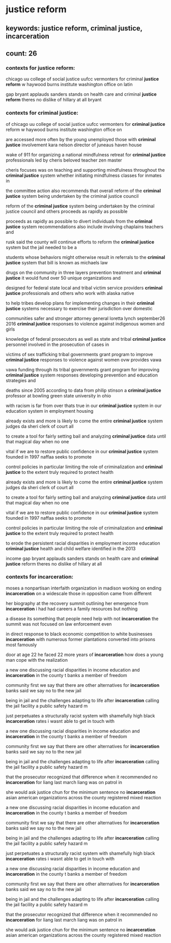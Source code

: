 # justice reform

## keywords: justice reform, criminal justice, incarceration

## count: 26

### contexts for justice reform:
chicago uu college of social justice uufcc vermonters for criminal **justice reform** w haywood burns institute washington office on latin

gap bryant applauds sanders stands on health care and criminal **justice reform** theres no dislike of hillary at all bryant


### contexts for criminal justice:
of chicago uu college of social justice uufcc vermonters for **criminal justice** reform w haywood burns institute washington office on

are accessed more often by the young unemployed those with **criminal justice** involvement kara nelson director of juneaus haven house

wake of 911 for organizing a national mindfulness retreat for **criminal justice** professionals led by cheris beloved teacher zen master

cheris focuses was on teaching and supporting mindfulness throughout the **criminal justice** system whether initiating mindfulness classes for inmates in

the committee action also recommends that overall reform of the **criminal justice** system being undertaken by the criminal justice council

reform of the **criminal justice** system being undertaken by the criminal justice council and others proceeds as rapidly as possible

proceeds as rapidly as possible to divert individuals from the **criminal justice** system recommendations also include involving chaplains teachers and

rusk said the county will continue efforts to reform the **criminal justice** system but the jail needed to be a

students whose behaviors might otherwise result in referrals to the **criminal justice** system that bill is known as michaels law

drugs on the community in three layers prevention treatment and **criminal justice** it would fund over 50 unique organizations and

designed for federal state local and tribal victim service providers **criminal justice** professionals and others who work with alaska native

to help tribes develop plans for implementing changes in their **criminal justice** systems necessary to exercise their jurisdiction over domestic

communities safer and stronger attorney general loretta lynch september26 2016 **criminal justice** responses to violence against indigenous women and girls

knowledge of federal prosecutors as well as state and tribal **criminal justice** personnel involved in the prosecution of cases in

victims of sex trafficking tribal governments grant program to improve **criminal justice** responses to violence against women ovw provides vawa

vawa funding through its tribal governments grant program for improving **criminal justice** system responses developing prevention and education strategies and

deaths since 2005 according to data from philip stinson a **criminal justice** professor at bowling green state university in ohio

with racism is far from over thats true in our **criminal justice** system in our education system in employment housing

already exists and more is likely to come the entire **criminal justice** system judges da sheri clerk of court all

to create a tool for fairly setting bail and analyzing **criminal justice** data until that magical day when no one

vital if we are to restore public confidence in our **criminal justice** system founded in 1997 naffaa seeks to promote

control policies in particular limiting the role of criminalization and **criminal justice** to the extent truly required to protect health

already exists and more is likely to come the entire **criminal justice** system judges da sheri clerk of court all

to create a tool for fairly setting bail and analyzing **criminal justice** data until that magical day when no one

vital if we are to restore public confidence in our **criminal justice** system founded in 1997 naffaa seeks to promote

control policies in particular limiting the role of criminalization and **criminal justice** to the extent truly required to protect health

to erode the persistent racial disparities in employment income education **criminal justice** health and child welfare identified in the 2013

income gap bryant applauds sanders stands on health care and **criminal justice** reform theres no dislike of hillary at all


### contexts for incarceration:
moses a nonpartisan interfaith organization in madison working on ending **incarceration** on a widescale those in opposition came from different

her biography at the recovery summit outlining her emergence from **incarceration** i had had careers a family resources but nothing

a disease its something that people need help with not **incarceration** the summit was not focused on law enforcement even

in direct response to black economic competition to white businesses **incarceration** with numerous former plantations converted into prisons most famously

door at age 22 he faced 22 more years of **incarceration** how does a young man cope with the realization

a new one discussing racial disparities in income education and **incarceration** in the county t banks a member of freedom

community first we say that there are other alternatives for **incarceration** banks said we say no to the new jail

being in jail and the challenges adapting to life after **incarceration** calling the jail facility a public safety hazard m

just perpetuates a structurally racist system with shamefully high black **incarceration** rates i wasnt able to get in touch with

a new one discussing racial disparities in income education and **incarceration** in the county t banks a member of freedom

community first we say that there are other alternatives for **incarceration** banks said we say no to the new jail

being in jail and the challenges adapting to life after **incarceration** calling the jail facility a public safety hazard m

that the prosecutor recognized that difference when it recommended no **incarceration** for liang last march liang was on patrol in

she would ask justice chun for the minimum sentence no **incarceration** asian american organizations across the county registered mixed reaction

a new one discussing racial disparities in income education and **incarceration** in the county t banks a member of freedom

community first we say that there are other alternatives for **incarceration** banks said we say no to the new jail

being in jail and the challenges adapting to life after **incarceration** calling the jail facility a public safety hazard m

just perpetuates a structurally racist system with shamefully high black **incarceration** rates i wasnt able to get in touch with

a new one discussing racial disparities in income education and **incarceration** in the county t banks a member of freedom

community first we say that there are other alternatives for **incarceration** banks said we say no to the new jail

being in jail and the challenges adapting to life after **incarceration** calling the jail facility a public safety hazard m

that the prosecutor recognized that difference when it recommended no **incarceration** for liang last march liang was on patrol in

she would ask justice chun for the minimum sentence no **incarceration** asian american organizations across the county registered mixed reaction



